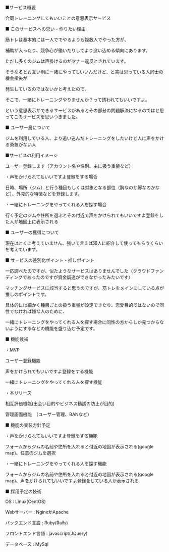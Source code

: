 ■サービス概要

合同トレーニングしてもいいことの意思表示サービス

■ このサービスへの思い・作りたい理由

筋トレは基本的には一人ででやるよりも複数人でやった方が、

補助が入ったり、競争心が働いたりしてより追い込める傾向にあります。

ただし多くのジムは声掛けるのがマナー違反とされています。

そうなるとお互い別に一緒にやってもいいんだけど、と実は思っている人同士の機会損失が

発生しているのではないかと考えたので、

そこで、一緒にトレーニングやりませんか？って誘われてもいいですよ。

という意思表示ができるサービスがあるとその部分の問題解決になるのではと思ってこのサービスを思いつきました。


■ ユーザー層について

ジムを利用している人、より追い込んだトレーニングをしたいけど人に声をかける勇気がない人

■サービスの利用イメージ

ユーザー登録します（アカウント名や性別、主に扱う重量など）

・声をかけられてもいいですよ登録をする場合

日時、場所（ジム）と行う種目もしくは対象となる部位（胸なのか脚なのかなど）、外見的な特徴などを登録します。

・一緒にトレーニングをやってくれる人を探す場合

行く予定のジムや住所を選ぶとその付近で声をかけられてもいいですよ登録をした人が地図上に表示される

■ ユーザーの獲得について

現在はとくに考えていません、強いて言えば知人に紹介して使ってもらうくらいを考えています。

■ サービスの差別化ポイント・推しポイント

一応調べたのですが、似たようなサービスはありませんでした（クラウドファンディングであったのですが資金調達ができなかったみたいです）

マッチングサービスに該当すると思うのですが、筋トレをメインにしている点が推しのポイントです。

具体的には細かく種目ごとの扱う重量が設定できたり、恋愛目的ではないので同性でなければ嫌な人のために、

一緒にトレーニングをやってくれる人を探す場合に同性の方からしか見つからないようにするなどの機能を盛り込む予定です。


■ 機能候補

・MVP

 ユーザー登録機能
 
 声をかけられてもいいですよ登録をする機能
 
 一緒にトレーニングをやってくれる人を探す機能

・本リリース

 相互評価機能(出会い目的やビジネス勧誘の防止が目的)
 
 管理画面機能　（ユーザー管理、BANなど）


■ 機能の実装方針予定

・声をかけられてもいいですよ登録をする機能

フォームからジムの名前や住所を入れると付近の地図が表示される(google map)、任意のジムを選択

・一緒にトレーニングをやってくれる人を探す機能

フォームからジムの名前や住所を入れると付近の地図が表示される(google map)、声をかけられてもいいですよ登録をしている人が表示される

■ 採用予定の技術

OS : Linux(CentOS)

Webサーバー : NginxかApache

バックエンド言語 : Ruby(Rails)

フロントエンド言語 : javascript(JQuery)

データベース : MySql

